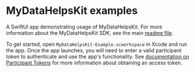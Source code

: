 # MyDataHelpsKit examples

A SwiftUI app demonstrating usage of MyDataHelpsKit. For more information about the MyDataHelpsKit SDK, see the main [readme file](https://github.com/CareEvolution/MyDataHelpsKit-iOS).

To get started, open `MyDataHelpsKit-Example.xcworkspace` in Xcode and run the app. Once the app launches, you will need to enter a valid participant token to authenticate and use the app's functionality. See [documentation on Participant Tokens](https://developer.rkstudio.careevolution.com/sdk/participant_tokens.html) for more information about obtaining an access token.
